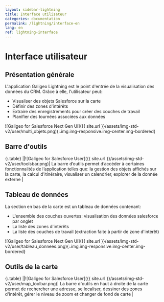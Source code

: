 ```yaml
---
layout: sidebar-lightning
title: Interface utilisateur
categories: documentation
permalink: /lightning/interface-en
lang: en
ref: lightning-interface
---
```


# Interface utilisateur

## Présentation générale

L'application Galigeo Lightning est le point d'entrée de la visualisation des données du CRM. Grâce à elle, l'utilisateur peut:

- Visualiser des objets Salesforce sur la carte
- Définir des zones d'intérêts
- Extraire des enregistrements pour créer des couches de travail
- Planifier des tournées associées aux données

![Galigeo for Salesforce Next Gen UI]({{ site.url }}/assets/img-std-v2/user/multi_objets.png){:.img.img-responsive.img-center.img-bordered}

## Barre d'outils

{:.table}
||![Galigeo for Salesforce User]({{ site.url }}/assets/img-std-v2/user/toolsbar.png)| La barre d’outils permet d’accéder à certaines fonctionnalités de l’application telles que: la gestion des objets affichés sur la carte, la calcul d'itinéraire, visualiser un calendrier, explorer de la donnée externe |

## Tableau de données

La section en bas de la carte est un tableau de données contenant:

- L'ensemble des couches ouvertes: visualisation des données salesforce par onglet
- La liste des zones d'intérêts
- La liste des couches de travail (extraction faite à partir de zone d'intérêt)

![Galigeo for Salesforce Next Gen UI]({{ site.url }}/assets/img-std-v2/user/tableau_donnees.png){:.img.img-responsive.img-center.img-bordered}

## Outils de la carte

{:.table}
||![Galigeo for Salesforce User]({{ site.url }}/assets/img-std-v2/user/map_toolbar.png)| La barre d'outils en haut à droite de la carte permet de rechercher une adresse, se localiser, dessiner des zones d'intérêt, gérer le niveau de zoom et changer de fond de carte |
